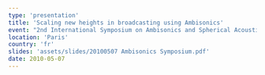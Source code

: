 ```yaml
---
type: 'presentation'
title: 'Scaling new heights in broadcasting using Ambisonics'
event: "2nd International Symposium on Ambisonics and Spherical Acoustics"
location: 'Paris'
country: 'fr'
slides: 'assets/slides/20100507 Ambisonics Symposium.pdf'
date: 2010-05-07
---
```

